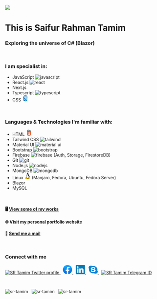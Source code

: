 <p>
  <img src="https://github.com/sr-tamim/sr-tamim/blob/main/files/github-readme-cover.gif?raw=true"/>
</p>

<h1>This is Saifur Rahman Tamim</h1>
<h3>Exploring the universe of C# (Blazor)</h3>
<br/>

<h3>I am specialist in:</h3>
<ul>
  <li>
    JavaScript
    <img title="JavaScript"
      src="https://raw.githubusercontent.com/sr-tamim/sr-tamim/main/files/javascript.svg" alt="javascript" width="20" height="20" />
  </li>
  <li>
    React.js
    <img title="React.js" src="https://raw.githubusercontent.com/sr-tamim/sr-tamim/main/files/reactjs.svg" alt="react" width="20" height="20" />
  </li>
  <li>Next.js</li>
  <li>
    Typescript
    <img title="TypeScript" src="https://raw.githubusercontent.com/sr-tamim/sr-tamim/main/files/typescript.svg" alt="typescript" width="20" height="20" />
  </li>
  <li>
    CSS
    <img title="CSS3" src="https://raw.githubusercontent.com/devicons/devicon/master/icons/css3/css3-original-wordmark.svg" alt="css3" width="20" height="20" />
  </li>
</ul>

<br/>
<h3>Languages & Technologies I'm familiar with:</h3>
<ul>
  <li>
    HTML
    <img title="HTML5" src="https://raw.githubusercontent.com/devicons/devicon/master/icons/html5/html5-original-wordmark.svg" alt="html5" width="20" height="20" />
  </li>
  <li>
    Tailwind CSS
    <img title="Tailwind CSS3" src="https://raw.githubusercontent.com/sr-tamim/sr-tamim/main/files/tailwind.svg" alt="tailwind" width="20" height="20" />
  </li>
  <li>
    Material UI
    <img title="Material UI" src="https://raw.githubusercontent.com/sr-tamim/sr-tamim/main/files/materialui.svg" alt="material ui" width="20" height="20" />
  </li>
  <li>
    Bootstrap
    <img title="Bootstrap"
      src="https://raw.githubusercontent.com/sr-tamim/sr-tamim/main/files/bootstrap.svg" alt="bootstrap" width="20" height="20" />
  </li>
  <li>
    Firebase
    <img title="Firebase" src="https://www.vectorlogo.zone/logos/firebase/firebase-icon.svg" alt="firebase" width="20" height="20" />
    (Auth, Storage, FirestoreDB)
  </li>
  <li>
    Git
    <img title="GIT" src="https://www.vectorlogo.zone/logos/git-scm/git-scm-icon.svg" alt="git" width="20" height="20" />
  </li>
  <li>
    Node.js
    <img title="NodeJS" src="https://raw.githubusercontent.com/sr-tamim/sr-tamim/main/files/nodejs.svg" alt="nodejs" width="20" height="20" />
  </li>
  <li>
    MongoDB
    <img title="MongoDB" src="https://raw.githubusercontent.com/sr-tamim/sr-tamim/main/files/mongodb.svg" alt="mongodb" width="20" height="20" />
  </li>
  <li>
    Linux
    <img title="Linux" src="https://raw.githubusercontent.com/devicons/devicon/master/icons/linux/linux-original.svg" alt="linux" width="20" height="20" />
    (Manjaro, Fedora, Ubuntu, Fedora Server)
  </li>
  <li>Blazor</li>
  <li>MySQL</li>
</ul>
<br/>
<h4>
  🖥️ <a href="https://sr-tamim.vercel.app/works" target="_blank">View some of my works</a>
</h4>
<h4>
  🌐 <a href="https://sr-tamim.vercel.app" target="_blank">Visit my personal portfolio website</a>
</h4>
<h4>
  📧 <a href="https://sr-tamim.vercel.app/contact" target="_blank">Send me a mail</a>
</h4>
<br/>

<h3>Connect with me</h3>
<p>
    <a href="https://twitter.com/sr__tamim" target="_blank" title="Visit my twitter profile">
        <img
            src="https://raw.githubusercontent.com/sr-tamim/sr-tamim/main/files/twitter.svg"
            alt="SR Tamim Twitter profile" height="30" width="30" />
    </a>&nbsp;
    <a href="https://facebook.com/srtamim21" target="_blank" title="View my Facebook profile">
        <img
            src="https://raw.githubusercontent.com/sr-tamim/sr-tamim/main/files/facebook.png"
            alt="SR Tamim Facebook profile" height="30" width="30" />
    </a>&nbsp;
    <a href="https://linkedin.com/in/srtamim" target="_blank" title="Connect with me in LinkedIn">
        <img
            src="https://raw.githubusercontent.com/sr-tamim/sr-tamim/main/files/linkedin.png"
            alt="SR Tamim Linkedin account" height="30" width="30" />
    </a>&nbsp;
    <a href="https://join.skype.com/invite/WmgJghOSxrY7" target="_blank" title="Contact me in Skype">
        <img
            src="https://raw.githubusercontent.com/sr-tamim/sr-tamim/main/files/skype.svg"
            alt="SR Tamim Skype account" height="30" width="30" />
    </a>&nbsp;
  <a href="http://t.me/sr_tamim" target="_blank" title="Message me on Telegram">
    <img src="https://raw.githubusercontent.com/sr-tamim/sr-tamim/main/files/telegram.svg" alt="SR Tamim Telegram ID" height="30" width="30"/>
  </a>
</p>

<br/>
<p>
  <img height="100"
        src="https://github-readme-stats.vercel.app/api/top-langs?username=sr-tamim&show_icons=true&locale=en&layout=compact"
        alt="sr-tamim" />
  &nbsp;
  <img height="100"
        src="https://github-readme-stats.vercel.app/api?username=sr-tamim&show_icons=true&locale=en" alt="sr-tamim" />
  &nbsp;
  <img height="100" src="https://github-readme-streak-stats.herokuapp.com/?user=sr-tamim&theme=default"
        alt="sr-tamim" />
</p>
